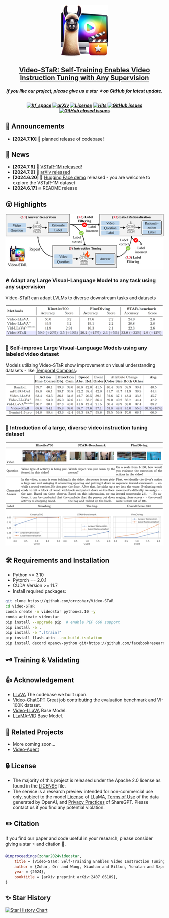 
<p align="center">
    <img src="assets/video-star-icon.png" width="150" style="margin-bottom: 0.2;"/>
<p>
<h2 align="center"> <a href="https://arxiv.org/abs/2407.06189">Video-STaR: Self-Training Enables Video Instruction Tuning with Any Supervision</a></h2>
<h5 align="center"> If you like our project, please give us a star ⭐ on GitHub for latest update.  </h2>



<h5 align="center">
    
[![hf_space](https://img.shields.io/badge/🤗-Open%20In%20Spaces-blue.svg)](https://huggingface.co/spaces/orrzohar/Video-STaR)
[![arXiv](https://img.shields.io/badge/Arxiv-2407.06189-b31b1b.svg?logo=arXiv)](https://arxiv.org/abs/2407.06189)
[![License](https://img.shields.io/badge/License-Apache%202.0-yellow)](https://github.com/orrzohar/Video-STaR/blob/main/LICENSE) 
[![Hits](https://hits.seeyoufarm.com/api/count/incr/badge.svg?url=https%3A%2F%2Fgithub.com%2Forrzohar%2FVideo-STaR&count_bg=%2379C83D&title_bg=%23555555&icon=&icon_color=%23E7E7E7&title=Visitor&edge_flat=false)](https://hits.seeyoufarm.com)
[![GitHub issues](https://img.shields.io/github/issues/orrzohar/Video-STaR?color=critical&label=Issues)](https://github.com/orrzohar/Video-STaR/issues?q=is%3Aopen+is%3Aissue)
[![GitHub closed issues](https://img.shields.io/github/issues-closed/orrzohar/Video-STaR?color=success&label=Issues)](https://github.com/orrzohar/Video-STaR/issues?q=is%3Aissue+is%3Aclosed) 
</h5>

## 📣 Announcements
* **[2024.7.10]**  🚀 planned release of codebase!


## 📰 News
* **[2024.7.9]**  💫  [VSTaR-1M released](https://huggingface.co/datasets/orrzohar/Video-STaR)!
* **[2024.7.9]**  📄  [arXiv released](https://arxiv.org/abs/2407.06189)
* **[2024.6.20]**  🤗 [Hugging Face demo](https://huggingface.co/spaces/orrzohar/Video-STaR) released - you are welcome to explore the VSTaR-1M dataset
* **[2024.6.17]**  🔥 README release


## 😮 Highlights

<img src="assets/method.png"/>

### 🔥 Adapt any Large Visual-Language Model to any task using any supervision
Video-STaR can adapt LVLMs to diverse downstream tasks and datasets

<img src="assets/adapted.png"/>


### 🚀 Self-improve Large Visual-Language Models using any labeled video dataset
Models utilizing Video-STaR show improvement on visual understanding datasets -  like [Temporal Compass](https://github.com/llyx97/TempCompass):
<img src="assets/tempcompass.png"/>


### 🎥 Introduction of a large, diverse video instruction tuning dataset

<img src="assets/dataset.png"/>



## 🛠️ Requirements and Installation
* Python >= 3.10
* Pytorch == 2.0.1
* CUDA Version >= 11.7
* Install required packages:
```bash
git clone https://github.com/orrzohar/Video-STaR
cd Video-STaR
conda create -n videostar python=3.10 -y
conda activate videostar
pip install --upgrade pip  # enable PEP 660 support
pip install -e .
pip install -e ".[train]"
pip install flash-attn --no-build-isolation
pip install decord opencv-python git+https://github.com/facebookresearch/pytorchvideo.git@28fe037d212663c6a24f373b94cc5d478c8c1a1d
```


## 🗝️ Training & Validating

## 👍 Acknowledgement
* [LLaVA](https://github.com/haotian-liu/LLaVA) The codebase we built upon.
* [Video-ChatGPT](https://github.com/mbzuai-oryx/Video-ChatGPT) Great job contributing the evaluation benchmark and VI-100K dataset.
* [Video-LLaVA](https://github.com/PKU-YuanGroup/Video-LLaVA) Base Model.
* [LLaMA-VID](https://github.com/dvlab-research/LLaMA-VID) Base Model.

## 🙌 Related Projects
* More coming soon... 
* [Video-Agent](https://wxh1996.github.io/VideoAgent-Website/)

## 🔒 License
* The majority of this project is released under the Apache 2.0 license as found in the [LICENSE](https://github.com/orrzohar/Video-star/blob/main/LICENSE) file.
* The service is a research preview intended for non-commercial use only, subject to the model [License](https://github.com/facebookresearch/llama/blob/main/MODEL_CARD.md) of LLaMA, [Terms of Use](https://openai.com/policies/terms-of-use) of the data generated by OpenAI, and [Privacy Practices](https://chrome.google.com/webstore/detail/sharegpt-share-your-chatg/daiacboceoaocpibfodeljbdfacokfjb) of ShareGPT. Please contact us if you find any potential violation.

## ✏️ Citation
If you find our paper and code useful in your research, please consider giving a star :star: and citation :pencil:.
```BibTeX
@inproceedings{zohar2024videostar,
    title = {Video-STaR: Self-Training Enables Video Instruction Tuning with Any Supervision},
    author = {Zohar, Orr and Wang, Xiaohan and Bitton, Yonatan and Szpektor, Idan and Yeung-levy, Serena},
    year = {2024},
    booktitle = {arXiv preprint arXiv:2407.06189},
}
```


## ✨ Star History

[![Star History Chart](https://api.star-history.com/svg?repos=orrzohar/Video-STaR&type=Date)](https://star-history.com/#orrzohar/Video-STaR&Date)
